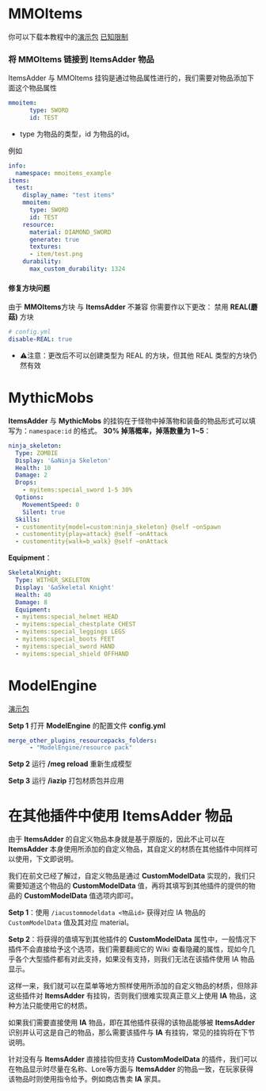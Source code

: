 # MMOItems

你可以下载本教程中的[演示包](https://www.spigotmc.org/resources/items-mmoitem-example-integration.88351/)
[已知限制](https://github.com/PluginBugs/Issues-ItemsAdder/issues/2008)
### 将 MMOItems 链接到 ItemsAdder 物品

ItemsAdder 与 MMOItems 挂钩是通过物品属性进行的，我们需要对物品添加下面这个物品属性
``` yaml
mmoitem:
      type: SWORD
      id: TEST
```
- type 为物品的类型，id 为物品的id。

例如
``` yaml
info:
  namespace: mmoitems_example
items:
  test:
    display_name: "test items"
    mmoitem:
      type: SWORD
      id: TEST
    resource:
      material: DIAMOND_SWORD
      generate: true
      textures:
      - item/test.png
    durability:
      max_custom_durability: 1324
```

#### 修复方块问题
由于 **MMOItems**方块 与 **ItemsAdder** 不兼容
你需要作以下更改：
禁用 **REAL(蘑菇)** 方块 
``` yaml
# config.yml
disable-REAL: true
```
- ⚠️注意：更改后不可以创建类型为 REAL 的方块，但其他 REAL 类型的方块仍然有效

# MythicMobs

**ItemsAdder** 与 **MythicMobs** 的挂钩在于怪物中掉落物和装备的物品形式可以填写为：`namespace:id` 的格式。
**30% 掉落概率，掉落数量为 1~5**：
``` yaml
ninja_skeleton:
  Type: ZOMBIE
  Display: '&aNinja Skeleton'
  Health: 10
  Damage: 2
  Drops:
    - myitems:special_sword 1-5 30%
  Options:
    MovementSpeed: 0
    Silent: true
  Skills:
  - customentity{model=custom:ninja_skeleton} @self ~onSpawn
  - customentity{play=attack} @self ~onAttack
  - customentity{walk=b_walk} @self ~onAttack
```
**Equipment**：
``` yaml
SkeletalKnight:
  Type: WITHER_SKELETON
  Display: '&aSkeletal Knight'
  Health: 40
  Damage: 8
  Equipment:
  - myitems:special_helmet HEAD
  - myitems:special_chestplate CHEST
  - myitems:special_leggings LEGS
  - myitems:special_boots FEET
  - myitems:special_sword HAND
  - myitems:special_shield OFFHAND
```
# ModelEngine

[演示包](https://www.spigotmc.org/resources/conxeptworks-model-engine-demo-1-16-5-1-19-4.106521/)

**Setp 1**
打开 **ModelEngine** 的配置文件 **config.yml**
``` yaml
merge_other_plugins_resourcepacks_folders:
      - "ModelEngine/resource pack"
```
**Setp 2**
运行 **/meg reload** 重新生成模型

**Setp 3**
运行 **/iazip** 打包材质包并应用
# 在其他插件中使用 **ItemsAdder** 物品

由于 **ItemsAdder** 的自定义物品本身就是基于原版的，因此不止可以在 **ItemsAdder** 本身使用所添加的自定义物品，其自定义的材质在其他插件中同样可以使用，下文即说明。

我们在前文已经了解过，自定义物品是通过 **CustomModelData** 实现的，我们只需要知道这个物品的 **CustomModelData** 值，再将其填写到其他插件的提供的物品的 **CustomModelData** 值选项内即可。

**Setp 1**：使用 `/iacustommodeldata <物品id>` 获得对应 IA 物品的 `CustomModelData` 值及其对应 material。

**Setp 2**：将获得的值填写到其他插件的 **CustomModelData** 属性中，一般情况下插件不会直接给予这个选项，我们需要翻阅它的 Wiki 查看隐藏的属性，现如今几乎各个大型插件都有对此支持，如果没有支持，则我们无法在该插件使用 IA 物品显示。

这样一来，我们就可以在菜单等地方照样使用所添加的自定义物品的材质，但除非这些插件对 **ItemsAdder** 有挂钩，否则我们很难实现真正意义上使用 **IA** 物品，这种方法只能使用它的材质。

如果我们需要直接使用 **IA** 物品，即在其他插件获得的该物品能够被 **ItemsAdder** 识别并认可这是自己的物品，那么需要该插件与 **IA** 有挂钩，常见的挂钩将在下节说明。

针对没有与 **ItemsAdder** 直接挂钩但支持 **CustomModelData** 的插件，我们可以在物品显示时尽量在名称、Lore等方面与 **ItemsAdder** 的物品一致，在玩家获得该物品时则使用指令给予。例如商店售卖 **IA** 家具。